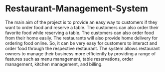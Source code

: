 # Restaurant-Management-System

The main aim of the project is to provide an easy way to customers if they want to order food 
and reserve a table. The customers can also order their favorite food while reserving a table. 
The customers can also order food from their home easily. The restaurants will also provide 
home delivery for ordering food online. So, it can be very easy for customers to interact and 
order food through the respective restaurant. The system allows restaurant owners to manage 
their business more efficiently by providing a range of features such as menu management, 
table reservations, order management, kitchen management, and billing.
